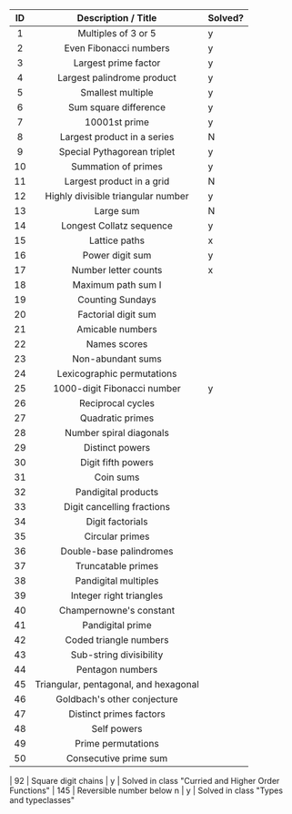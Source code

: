 | ID  |          Description / Title          | Solved? |
|:---:|:-------------------------------------:|---------|
| 1   | Multiples of 3 or 5                   |   y     |
| 2   | Even Fibonacci numbers                |   y     |
| 3   | Largest prime factor                  |   y     |
| 4   | Largest palindrome product            |   y     |
| 5   | Smallest multiple                     |   y     | Solved in class "Types and typeclasses"
| 6   | Sum square difference                 |   y     | Solved in class "Types and typeclasses"
| 7   | 10001st prime                         |   y     | Solved in class "Types and typeclasses"
| 8   | Largest product in a series           |   N     | 
| 9   | Special Pythagorean triplet           |   y     |
| 10  | Summation of primes                   |   y     |
| 11  | Largest product in a grid             |   N     | Another grid. No idea
| 12  | Highly divisible triangular number    |   y     | Solved in class "Curried and Higher Order Functions"
| 13  | Large sum                             |   N     | Another grid. No idea
| 14  | Longest Collatz sequence              |   y     | Solved in class "Curried and Higher Order Functions"
| 15  | Lattice paths                         |   x     |
| 16  | Power digit sum                       |   y     |
| 17  | Number letter counts                  |   x     |
| 18  | Maximum path sum I                    |         |
| 19  | Counting Sundays                      |         |
| 20  | Factorial digit sum                   |         |
| 21  | Amicable numbers                      |         |
| 22  | Names scores                          |         |
| 23  | Non-abundant sums                     |         |
| 24  | Lexicographic permutations            |         |
| 25  | 1000-digit Fibonacci number           |    y    |
| 26  | Reciprocal cycles                     |         |
| 27  | Quadratic primes                      |         |
| 28  | Number spiral diagonals               |         |
| 29  | Distinct powers                       |         |
| 30  | Digit fifth powers                    |         |
| 31  | Coin sums                             |         |
| 32  | Pandigital products                   |         |
| 33  | Digit cancelling fractions            |         |
| 34  | Digit factorials                      |         |
| 35  | Circular primes                       |         |
| 36  | Double-base palindromes               |         |
| 37  | Truncatable primes                    |         |
| 38  | Pandigital multiples                  |         |
| 39  | Integer right triangles               |         |
| 40  | Champernowne's constant               |         |
| 41  | Pandigital prime                      |         |
| 42  | Coded triangle numbers                |         |
| 43  | Sub-string divisibility               |         |
| 44  | Pentagon numbers                      |         |
| 45  | Triangular, pentagonal, and hexagonal |         |
| 46  | Goldbach's other conjecture           |         |
| 47  | Distinct primes factors               |         |
| 48  | Self powers                           |         |
| 49  | Prime permutations                    |         |
| 50  | Consecutive prime sum                 |         |

| 92  | Square digit chains                   |    y    | Solved in class "Curried and Higher Order Functions"
| 145 | Reversible number below n             |    y    | Solved in class "Types and typeclasses"